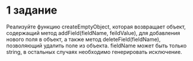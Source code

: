 # 1 задание

Реализуйте функцию createEmptyObject, которая возвращает объект, содержащий метод addField(fieldName, feildValue), для добавления нового поля в объект, а также метод deleteField(fieldName), позволяющий удалить поле из объекта.
fieldName может быть только string, в остальных случаях необходимо генерировать исключение.
